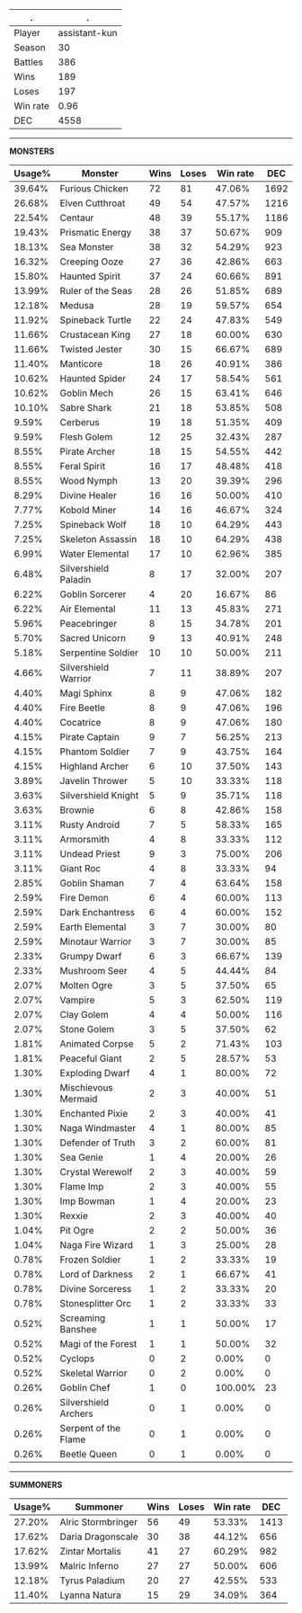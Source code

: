 .|.
|-|-
Player|assistant-kun
Season|30
Battles|386
Wins|189
Loses|197
Win rate|0.96
DEC|4558

---
**MONSTERS**

Usage%|Monster|Wins|Loses|Win rate|DEC|
-|-|-|-|-|-|
39.64%|Furious Chicken|72|81|47.06%|1692|
26.68%|Elven Cutthroat|49|54|47.57%|1216|
22.54%|Centaur|48|39|55.17%|1186|
19.43%|Prismatic Energy|38|37|50.67%|909|
18.13%|Sea Monster|38|32|54.29%|923|
16.32%|Creeping Ooze|27|36|42.86%|663|
15.80%|Haunted Spirit|37|24|60.66%|891|
13.99%|Ruler of the Seas|28|26|51.85%|689|
12.18%|Medusa|28|19|59.57%|654|
11.92%|Spineback Turtle|22|24|47.83%|549|
11.66%|Crustacean King|27|18|60.00%|630|
11.66%|Twisted Jester|30|15|66.67%|689|
11.40%|Manticore|18|26|40.91%|386|
10.62%|Haunted Spider|24|17|58.54%|561|
10.62%|Goblin Mech|26|15|63.41%|646|
10.10%|Sabre Shark|21|18|53.85%|508|
9.59%|Cerberus|19|18|51.35%|409|
9.59%|Flesh Golem|12|25|32.43%|287|
8.55%|Pirate Archer|18|15|54.55%|442|
8.55%|Feral Spirit|16|17|48.48%|418|
8.55%|Wood Nymph|13|20|39.39%|296|
8.29%|Divine Healer|16|16|50.00%|410|
7.77%|Kobold Miner|14|16|46.67%|324|
7.25%|Spineback Wolf|18|10|64.29%|443|
7.25%|Skeleton Assassin|18|10|64.29%|438|
6.99%|Water Elemental|17|10|62.96%|385|
6.48%|Silvershield Paladin|8|17|32.00%|207|
6.22%|Goblin Sorcerer|4|20|16.67%|86|
6.22%|Air Elemental|11|13|45.83%|271|
5.96%|Peacebringer|8|15|34.78%|201|
5.70%|Sacred Unicorn|9|13|40.91%|248|
5.18%|Serpentine Soldier|10|10|50.00%|211|
4.66%|Silvershield Warrior|7|11|38.89%|207|
4.40%|Magi Sphinx|8|9|47.06%|182|
4.40%|Fire Beetle|8|9|47.06%|196|
4.40%|Cocatrice|8|9|47.06%|180|
4.15%|Pirate Captain|9|7|56.25%|213|
4.15%|Phantom Soldier|7|9|43.75%|164|
4.15%|Highland Archer|6|10|37.50%|143|
3.89%|Javelin Thrower|5|10|33.33%|118|
3.63%|Silvershield Knight|5|9|35.71%|118|
3.63%|Brownie|6|8|42.86%|158|
3.11%|Rusty Android|7|5|58.33%|165|
3.11%|Armorsmith|4|8|33.33%|112|
3.11%|Undead Priest|9|3|75.00%|206|
3.11%|Giant Roc|4|8|33.33%|94|
2.85%|Goblin Shaman|7|4|63.64%|158|
2.59%|Fire Demon|6|4|60.00%|113|
2.59%|Dark Enchantress|6|4|60.00%|152|
2.59%|Earth Elemental|3|7|30.00%|80|
2.59%|Minotaur Warrior|3|7|30.00%|85|
2.33%|Grumpy Dwarf|6|3|66.67%|139|
2.33%|Mushroom Seer|4|5|44.44%|84|
2.07%|Molten Ogre|3|5|37.50%|65|
2.07%|Vampire|5|3|62.50%|119|
2.07%|Clay Golem|4|4|50.00%|116|
2.07%|Stone Golem|3|5|37.50%|62|
1.81%|Animated Corpse|5|2|71.43%|103|
1.81%|Peaceful Giant|2|5|28.57%|53|
1.30%|Exploding Dwarf|4|1|80.00%|72|
1.30%|Mischievous Mermaid|2|3|40.00%|51|
1.30%|Enchanted Pixie|2|3|40.00%|41|
1.30%|Naga Windmaster|4|1|80.00%|85|
1.30%|Defender of Truth|3|2|60.00%|81|
1.30%|Sea Genie|1|4|20.00%|26|
1.30%|Crystal Werewolf|2|3|40.00%|59|
1.30%|Flame Imp|2|3|40.00%|55|
1.30%|Imp Bowman|1|4|20.00%|23|
1.30%|Rexxie|2|3|40.00%|40|
1.04%|Pit Ogre|2|2|50.00%|36|
1.04%|Naga Fire Wizard|1|3|25.00%|28|
0.78%|Frozen Soldier|1|2|33.33%|19|
0.78%|Lord of Darkness|2|1|66.67%|41|
0.78%|Divine Sorceress|1|2|33.33%|20|
0.78%|Stonesplitter Orc|1|2|33.33%|33|
0.52%|Screaming Banshee|1|1|50.00%|17|
0.52%|Magi of the Forest|1|1|50.00%|32|
0.52%|Cyclops|0|2|0.00%|0|
0.52%|Skeletal Warrior|0|2|0.00%|0|
0.26%|Goblin Chef|1|0|100.00%|23|
0.26%|Silvershield Archers|0|1|0.00%|0|
0.26%|Serpent of the Flame|0|1|0.00%|0|
0.26%|Beetle Queen|0|1|0.00%|0|

---
**SUMMONERS**

Usage%|Summoner|Wins|Loses|Win rate|DEC|
-|-|-|-|-|-|
27.20%|Alric Stormbringer|56|49|53.33%|1413|
17.62%|Daria Dragonscale|30|38|44.12%|656|
17.62%|Zintar Mortalis|41|27|60.29%|982|
13.99%|Malric Inferno|27|27|50.00%|606|
12.18%|Tyrus Paladium|20|27|42.55%|533|
11.40%|Lyanna Natura|15|29|34.09%|364|
